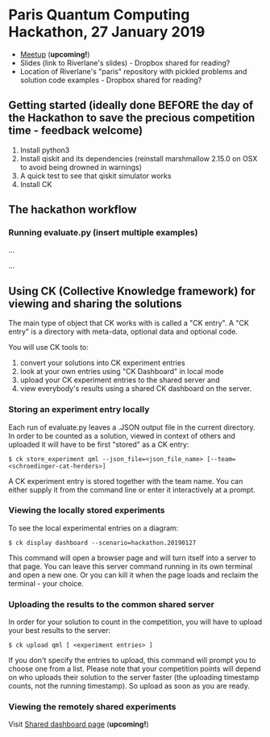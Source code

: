 # Paris Quantum Computing Hackathon, 27 January 2019

* [Meetup](https://www.meetup.com/Paris-Quantum-Computing-Technologies/events/256367871) (**upcoming!**)
* Slides (link to Riverlane's slides) - Dropbox shared for reading?
* Location of Riverlane's "paris" repository with pickled problems and solution code examples - Dropbox shared for reading?

## Getting started (ideally done BEFORE the day of the Hackathon to save the precious competition time - feedback welcome)

1. Install python3
1. Install qiskit and its dependencies (reinstall marshmallow 2.15.0 on OSX to avoid being drowned in warnings)
1. A quick test to see that qiskit simulator works
1. Install CK

## The hackathon workflow

### Running evaluate.py (insert multiple examples)

...

...

## Using CK (Collective Knowledge framework) for viewing and sharing the solutions

The main type of object that CK works with is called a "CK entry".
A "CK entry" is a directory with meta-data, optional data and optional code.

You will use CK tools to:
1. convert your solutions into CK experiment entries
1. look at your own entries using "CK Dashboard" in local mode
1. upload your CK experiment entries to the shared server and
1. view everybody's results using a shared CK dashboard on the server.

### Storing an experiment entry locally

Each run of evaluate.py leaves a .JSON output file in the current directory.
In order to be counted as a solution, viewed in context of others and uploaded
it will have to be first "stored" as a CK entry:

```
$ ck store_experiment qml --json_file=<json_file_name> [--team=<schroedinger-cat-herders>]
```

A CK experiment entry is stored together with the team name.
You can either supply it from the command line or enter it interactively at a prompt.

### Viewing the locally stored experiments

To see the local experimental entries on a diagram:
```
$ ck display dashboard --scenario=hackathon.20190127
```
This command will open a browser page and will turn itself into a server to that page.
You can leave this server command running in its own terminal and open a new one.
Or you can kill it when the page loads and reclaim the terminal - your choice.

### Uploading the results to the common shared server

In order for your solution to count in the competition, you will have to upload
your best results to the server:
```
$ ck upload qml [ <experiment entries> ]
```
If you don't specify the entries to upload, this command will prompt you to choose one from a list.
Please note that your competition points will depend on who uploads their solution to the server faster
(the uploading timestamp counts, not the running timestamp). So upload as soon as you are ready.

### Viewing the remotely shared experiments

Visit [Shared dashboard page](http://cknowledge.org/dashboard/hackathon.20190127) (**upcoming!**)
